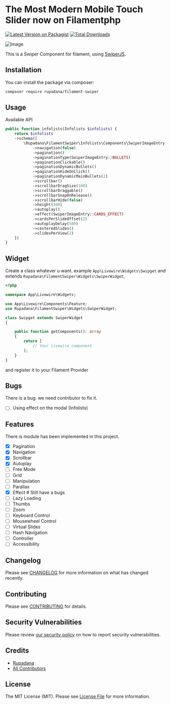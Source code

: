 # The Most Modern Mobile Touch Slider now on Filamentphp

[![Latest Version on Packagist](https://img.shields.io/packagist/v/rupadana/filament-swiper.svg?style=flat-square)](https://packagist.org/packages/rupadana/filament-swiper)
[![Total Downloads](https://img.shields.io/packagist/dt/rupadana/filament-swiper.svg?style=flat-square)](https://packagist.org/packages/rupadana/filament-swiper)


![Image](https://raw.githubusercontent.com/rupadana/filament-swiper/main/docs/images/filament-swiper-image.png)

This is a Swiper Component for filament, using [SwiperJS](https://swiperjs.com/).

## Installation

You can install the package via composer:

```bash
composer require rupadana/filament-swiper
```


## Usage

Available API

```php
public function infolists(Infolists $infolists) {
    return $infolists
    ->schema([
        \Rupadana\FilamentSwiper\Infolists\Components\SwiperImageEntry::make('attachment')
            ->navigation(false)
            ->pagination()
            ->paginationType(SwiperImageEntry::BULLETS)
            ->paginationClickable()
            ->paginationDynamicBullets()
            ->paginationHideOnClick()
            ->paginationDynamicMainBullets(2)
            ->scrollbar()
            ->scrollbarDragSize(100)
            ->scrollbarDraggable()
            ->scrollbarSnapOnRelease()
            ->scrollbarHide(false)
            ->height(300)
            ->autoplay()
            ->effect(SwiperImageEntry::CARDS_EFFECT)
            ->cardsPerSlideOffset(2)
            ->autoplayDelay(500)
            ->centeredSlides()
            ->slidesPerView(2)
    ])
} 
```


## Widget

Create a class whatever u want. example ``App\Livewire\Widgets\Swipget`` and extends ``Rupadana\FilamentSwiper\Widgets\SwiperWidget``,

```php
<?php

namespace App\Livewire\Widgets;

use App\Livewire\Components\Feature;
use Rupadana\FilamentSwiper\Widgets\SwiperWidget;

class Swipget extends SwiperWidget
{

    public function getComponents(): array
    {
        return [
            // Your livewire component
        ];
    }
}

```

and register it to your Filament Provider




## Bugs

There is a bug. we need contributor to fix it. 

- [ ] Using effect on the modal (Infolists)

## Features

There is module has been implemented in this project.

- [x] Pagination
- [x] Navigation
- [x] Scrollbar
- [x] Autoplay
- [ ] Free Mode
- [ ] Grid
- [ ] Manipulation
- [ ] Parallax
- [x] Effect # Still have a bugs
- [ ] Lazy Loading
- [ ] Thumbs
- [ ] Zoom
- [ ] Keyboard Control
- [ ] Mousewheel Control
- [ ] Virtual Slides
- [ ] Hash Navigation
- [ ] Controller
- [ ] Accessibility

## Changelog

Please see [CHANGELOG](CHANGELOG.md) for more information on what has changed recently.

## Contributing

Please see [CONTRIBUTING](.github/CONTRIBUTING.md) for details.

## Security Vulnerabilities

Please review [our security policy](../../security/policy) on how to report security vulnerabilities.

## Credits

- [Rupadana](https://github.com/rupadana)
- [All Contributors](../../contributors)

## License

The MIT License (MIT). Please see [License File](LICENSE.md) for more information.
